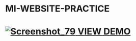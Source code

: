 # MI-WEBSITE-PRACTICE
<h1><a href="https://romantic-wilson-9eb9d2.netlify.com"><img src="https://preview.ibb.co/exVNde/Screenshot_79.png" alt="Screenshot_79" border="0">
VIEW DEMO</a></h1>
